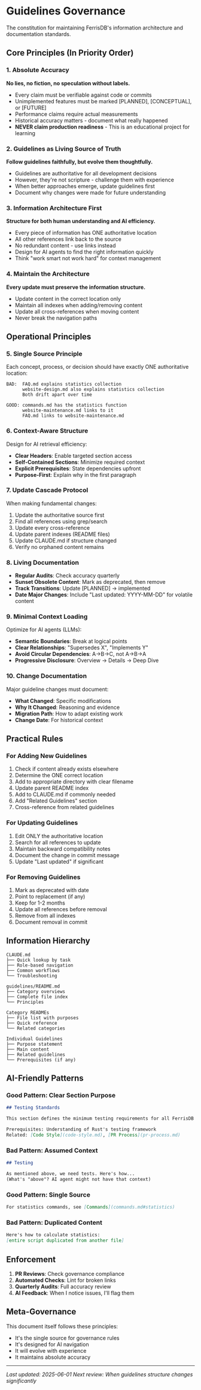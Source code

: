 # Guidelines Governance

The constitution for maintaining FerrisDB's information architecture and documentation standards.

## Core Principles (In Priority Order)

### 1. Absolute Accuracy

**No lies, no fiction, no speculation without labels.**

- Every claim must be verifiable against code or commits
- Unimplemented features must be marked [PLANNED], [CONCEPTUAL], or [FUTURE]
- Performance claims require actual measurements
- Historical accuracy matters - document what really happened
- **NEVER claim production readiness** - This is an educational project for learning

### 2. Guidelines as Living Source of Truth

**Follow guidelines faithfully, but evolve them thoughtfully.**

- Guidelines are authoritative for all development decisions
- However, they're not scripture - challenge them with experience
- When better approaches emerge, update guidelines first
- Document why changes were made for future understanding

### 3. Information Architecture First

**Structure for both human understanding and AI efficiency.**

- Every piece of information has ONE authoritative location
- All other references link back to the source
- No redundant content - use links instead
- Design for AI agents to find the right information quickly
- Think "work smart not work hard" for context management

### 4. Maintain the Architecture

**Every update must preserve the information structure.**

- Update content in the correct location only
- Maintain all indexes when adding/removing content
- Update all cross-references when moving content
- Never break the navigation paths

## Operational Principles

### 5. Single Source Principle

Each concept, process, or decision should have exactly ONE authoritative location:

```
BAD:  FAQ.md explains statistics collection
      website-design.md also explains statistics collection
      Both drift apart over time

GOOD: commands.md has the statistics function
      website-maintenance.md links to it
      FAQ.md links to website-maintenance.md
```

### 6. Context-Aware Structure

Design for AI retrieval efficiency:

- **Clear Headers**: Enable targeted section access
- **Self-Contained Sections**: Minimize required context
- **Explicit Prerequisites**: State dependencies upfront
- **Purpose-First**: Explain why in the first paragraph

### 7. Update Cascade Protocol

When making fundamental changes:

1. Update the authoritative source first
2. Find all references using grep/search
3. Update every cross-reference
4. Update parent indexes (README files)
5. Update CLAUDE.md if structure changed
6. Verify no orphaned content remains

### 8. Living Documentation

- **Regular Audits**: Check accuracy quarterly
- **Sunset Obsolete Content**: Mark as deprecated, then remove
- **Track Transitions**: Update [PLANNED] → implemented
- **Date Major Changes**: Include "Last updated: YYYY-MM-DD" for volatile content

### 9. Minimal Context Loading

Optimize for AI agents (LLMs):

- **Semantic Boundaries**: Break at logical points
- **Clear Relationships**: "Supersedes X", "Implements Y"
- **Avoid Circular Dependencies**: A→B→C, not A→B→A
- **Progressive Disclosure**: Overview → Details → Deep Dive

### 10. Change Documentation

Major guideline changes must document:

- **What Changed**: Specific modifications
- **Why It Changed**: Reasoning and evidence
- **Migration Path**: How to adapt existing work
- **Change Date**: For historical context

## Practical Rules

### For Adding New Guidelines

1. Check if content already exists elsewhere
2. Determine the ONE correct location
3. Add to appropriate directory with clear filename
4. Update parent README index
5. Add to CLAUDE.md if commonly needed
6. Add "Related Guidelines" section
7. Cross-reference from related guidelines

### For Updating Guidelines

1. Edit ONLY the authoritative location
2. Search for all references to update
3. Maintain backward compatibility notes
4. Document the change in commit message
5. Update "Last updated" if significant

### For Removing Guidelines

1. Mark as deprecated with date
2. Point to replacement (if any)
3. Keep for 1-2 months
4. Update all references before removal
5. Remove from all indexes
6. Document removal in commit

## Information Hierarchy

```
CLAUDE.md
├── Quick lookup by task
├── Role-based navigation
├── Common workflows
└── Troubleshooting

guidelines/README.md
├── Category overviews
├── Complete file index
└── Principles

Category READMEs
├── File list with purposes
├── Quick reference
└── Related categories

Individual Guidelines
├── Purpose statement
├── Main content
├── Related guidelines
└── Prerequisites (if any)
```

## AI-Friendly Patterns

### Good Pattern: Clear Section Purpose

```markdown
## Testing Standards

This section defines the minimum testing requirements for all FerrisDB code.

Prerequisites: Understanding of Rust's testing framework
Related: [Code Style](code-style.md), [PR Process](pr-process.md)
```

### Bad Pattern: Assumed Context

```markdown
## Testing

As mentioned above, we need tests. Here's how...
(What's "above"? AI agent might not have that context)
```

### Good Pattern: Single Source

```markdown
For statistics commands, see [Commands](commands.md#statistics)
```

### Bad Pattern: Duplicated Content

```markdown
Here's how to calculate statistics:
[entire script duplicated from another file]
```

## Enforcement

1. **PR Reviews**: Check governance compliance
2. **Automated Checks**: Lint for broken links
3. **Quarterly Audits**: Full accuracy review
4. **AI Feedback**: When I notice issues, I'll flag them

## Meta-Governance

This document itself follows these principles:

- It's the single source for governance rules
- It's designed for AI navigation
- It will evolve with experience
- It maintains absolute accuracy

---

_Last updated: 2025-06-01_
_Next review: When guidelines structure changes significantly_
